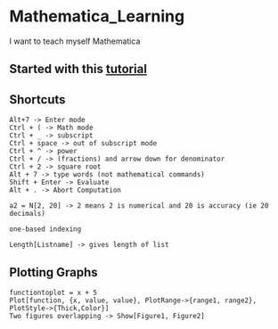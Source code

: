 # Mathematica_Learning
I want to teach myself Mathematica

## Started with this [tutorial](https://www.youtube.com/watch?v=R4uJMj4TJaQ&list=PLdr5XE6u9kEpS95yKoZwl6kidiFaLnU5s&index=7)

## Shortcuts

```
Alt+7 -> Enter mode 
Ctrl + ( -> Math mode 
Ctrl + _ -> subscript
Ctrl + space -> out of subscript mode 
Ctrl + ^ -> power 
Ctrl + / -> (fractions) and arrow down for denominator
Ctrl + 2 -> square root
Alt + 7 -> type words (not mathematical commands)
Shift + Enter -> Evaluate
Alt + . -> Abort Computation

a2 = N[2, 20] -> 2 means 2 is numerical and 20 is accuracy (ie 20 decimals)

one-based indexing

Length[Listname] -> gives length of list
```

## Plotting Graphs

```
functiontoplot = x + 5 
Plot[function, {x, value, value}, PlotRange->{range1, range2}, PlotStyle->{Thick,Color}]
Two figures overlapping -> Show[Figure1, Figure2]

```
